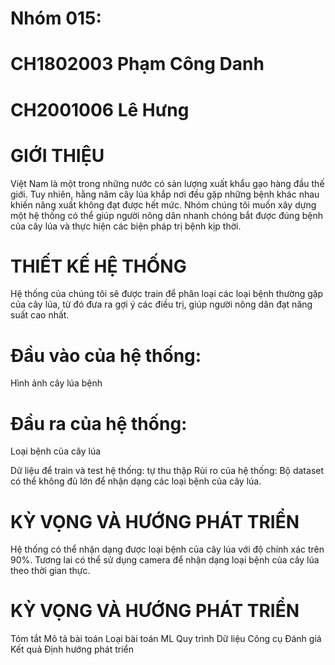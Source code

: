 # Nhóm 015:

# CH1802003	Phạm Công Danh
# CH2001006	Lê Hưng

# GIỚI THIỆU 
Việt Nam là một trong những nước có sản lượng xuất khẩu gạo hàng đầu thế giới. Tuy nhiên, hằng năm cây lúa khắp nơi đều gặp những bệnh khác nhau khiến năng xuất không đạt được hết mức. Nhóm chúng tôi muốn xây dựng một hệ thống có thể giúp người nông dân nhanh chóng bắt được đúng bệnh của cây lúa và thực hiện các biện pháp trị bệnh kịp thời. 

# THIẾT KẾ HỆ THỐNG 
Hệ thống của chúng tôi sẽ được train để phân loại các loại bệnh thường gặp của cây lúa, từ đó đưa ra gợi ý các điều trị, giúp người nông dân đạt năng suất cao nhất.

# Đầu vào của hệ thống: 
Hình ảnh cây lúa bệnh

# Đầu ra của hệ thống: 
Loại bệnh của cây lúa

Dữ liệu để train và test hệ thống: tự thu thập
Rủi ro của hệ thống: Bộ dataset có thể không đủ lớn để nhận dạng các loại bệnh của cây lúa.   

# KỲ VỌNG VÀ HƯỚNG PHÁT TRIỂN
Hệ thống có thể nhận dạng được loại bệnh của cây lúa với độ chính xác trên 90%.
Tương lai có thể sử dụng camera để nhận dạng loại bệnh của cây lúa theo thời gian thực.

# KỲ VỌNG VÀ HƯỚNG PHÁT TRIỂN
Tóm tắt
Mô tả bài toán
Loại bài toán ML
Quy trình
Dữ liệu
Công cụ
Đánh giá
Kết quả
Định hướng phát triển
